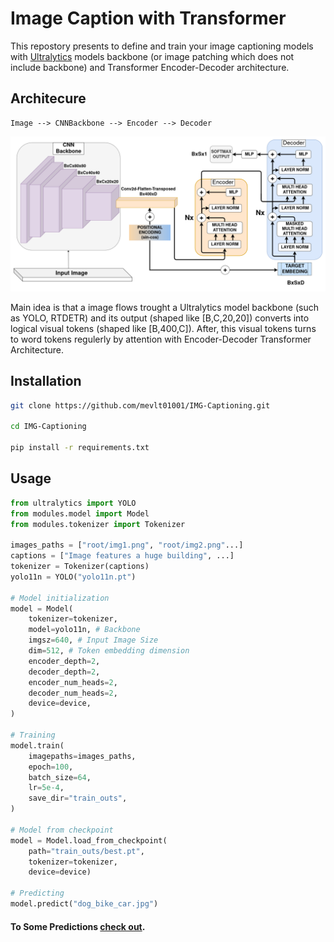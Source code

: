 # Image Caption with Transformer

This repostory presents to define and train your image captioning models with [Ultralytics]() models backbone (or image patching which does not include backbone) and Transformer Encoder-Decoder architecture. 

## Architecure

    Image --> CNNBackbone --> Encoder --> Decoder

![Captioner_Architecture_Diagram](assets/Captioner_Arch.png)

Main idea is that a image flows trought a Ultralytics model backbone (such as YOLO, RTDETR) and its output (shaped like [B,C,20,20]) converts into logical visual tokens (shaped like [B,400,C]). After, this visual tokens turns to word tokens regulerly by attention with Encoder-Decoder Transformer Architecture.

## Installation
```bash
git clone https://github.com/mevlt01001/IMG-Captioning.git

cd IMG-Captioning

pip install -r requirements.txt
```

## Usage

```python
from ultralytics import YOLO
from modules.model import Model
from modules.tokenizer import Tokenizer

images_paths = ["root/img1.png", "root/img2.png"...]
captions = ["Image features a huge building", ...]
tokenizer = Tokenizer(captions)
yolo11n = YOLO("yolo11n.pt")

# Model initialization
model = Model(
    tokenizer=tokenizer,
    model=yolo11n, # Backbone
    imgsz=640, # Input Image Size
    dim=512, # Token embedding dimension
    encoder_depth=2,
    decoder_depth=2,
    encoder_num_heads=2,
    decoder_num_heads=2,
    device=device,
)

# Training
model.train(
    imagepaths=images_paths,
    epoch=100, 
    batch_size=64,
    lr=5e-4,
    save_dir="train_outs",
)

# Model from checkpoint
model = Model.load_from_checkpoint(
    path="train_outs/best.pt", 
    tokenizer=tokenizer,
    device=device)

# Predicting 
model.predict("dog_bike_car.jpg")
```

#### **To Some Predictions [check out](assets).**
